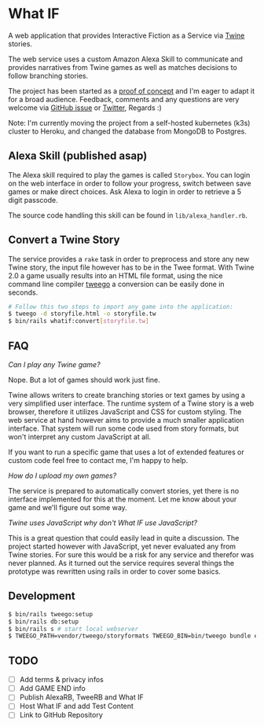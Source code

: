 # What IF

A web application that provides Interactive Fiction as a Service via
[Twine][twine] stories.

The web service uses a custom Amazon Alexa Skill to communicate and provides
narratives from Twine games as well as matches decisions to follow branching
stories.

The project has been started as a [proof of concept][poc] and I'm eager to
adapt it for a broad audience. Feedback, comments and any questions are very
welcome via [GitHub issue](https://github.com/unused/what-if/issues) or
[Twitter](https://twitter.com/lipdaguit), Regards :)

Note: I'm currently moving the project from a self-hosted kubernetes (k3s)
cluster to Heroku, and changed the database from MongoDB to Postgres.

## Alexa Skill (published asap)

The Alexa skill required to play the games is called `Storybox`. You can login
on the web interface in order to follow your progress, switch between save
games or make direct choices. Ask Alexa to login in order to retrieve a 5 digit
passcode.

The source code handling this skill can be found in `lib/alexa_handler.rb`.

## Convert a Twine Story

The service provides a `rake` task in order to preprocess and store any new
Twine story, the input file however has to be in the Twee format. With Twine
2.0 a game usually results into an HTML file format, using the nice command
line compiler [tweego] a conversion can be easily done in seconds.

```sh
# Follow this two steps to import any game into the application:
$ tweego -d storyfile.html -o storyfile.tw
$ bin/rails whatif:convert[storyfile.tw]
```

## FAQ

*Can I play any Twine game?*

Nope. But a lot of games should work just fine.

Twine allows writers to create branching stories or text games by using a very
simplified user interface. The runtime system of a Twine story is a web
browser, therefore it utilizes JavaScript and CSS for custom styling. The web
service at hand however aims to provide a much smaller application interface.
That system will run some code used from story formats, but won't interpret any
custom JavaScript at all.

If you want to run a specific game that uses a lot of extended features or
custom code feel free to contact me, I'm happy to help.

*How do I upload my own games?*

The service is prepared to automatically convert stories, yet there is no
interface implemented for this at the moment. Let me know about your game and
we'll figure out some way.

*Twine uses JavaScript why don't What IF use JavaScript?*

This is a great question that could easily lead in quite a discussion. The
project started however with JavaScript, yet never evaluated any from Twine
stories. For sure this would be a risk for any service and therefor was never
planned. As it turned out the service requires several things the prototype was
rewritten using rails in order to cover some basics.

## Development

```sh
$ bin/rails tweego:setup
$ bin/rails db:setup
$ bin/rails s # start local webserver
$ TWEEGO_PATH=vendor/tweego/storyformats TWEEGO_BIN=bin/tweego bundle exec sidekiq
```

## TODO

- [ ] Add terms & privacy infos
- [ ] Add GAME END info
- [ ] Publish AlexaRB, TweeRB and What IF
- [ ] Host What IF and add Test Content
- [ ] Link to GitHub Repository

<!-- resources, references, notes -->

[twine]: https://twinery.org/ "Twine, open-source software for telling interactive, nonlinear stories"
[poc]: https://en.wikipedia.org/wiki/Proof_of_concept "Proof of Concept"
[tweego]: http://www.motoslave.net/tweego/ "Twine/Twee compiler by Thomas Michael Edwards"
[sidekiq]: https://github.com/mperham/sidekiq/wiki/Deployment
[heroku]: https://devcenter.heroku.com/articles/getting-started-with-rails6#run-rake-commands
